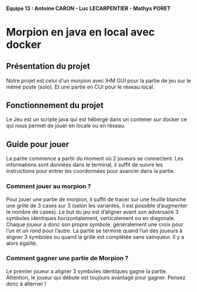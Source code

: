 #### Equipe 13 :  Antoine CARON  -  Luc LECARPENTIER  -  Mathys PORET

# Morpion en java en local avec docker

## Présentation du projet

Notre projet est celui d'un morpion avec IHM GUI pour la partie de jeu sur le même poste (solo).
Et une partie en CUI pour le réseau local. 

## Fonctionnement du projet

Le Jeu est un scripte java qui est hébergé dans un contener sur docker ce qui nous permet de jouer en locale ou en réseau.

## Guide pour jouer

La partie commence a partir du moment où 2 joueurs se connectent. Les informations sont données dans le terminal,
il suffit de suivre les instructions pour entrer les coordonnées pour avancer dans la partie.

### Comment jouer au morpion ?
Pour jouer une partie de morpion, il suffit de tracer sur une feuille blanche une grille
de 3 cases sur 3 (selon les variantes, il est possible d’augmenter le nombre de cases).
Le but du jeu est d’aligner avant son adversaire 3 symboles identiques
horizontalement, verticalement ou en diagonale.
Chaque joueur a donc son propre symbole, généralement une croix pour l’un et un
rond pour l’autre. La partie se termine quand l’un des joueurs à aligner 3 symboles ou
quand la grille est complétée sans vainqueur. Il y a alors égalité.
### Comment gagner une partie de Morpion ?
Le premier joueur a aligner 3 symboles identiques gagne la partie. Attention, le joueur
qui débute est toujours avantagé pour gagner. Pensez donc à alterner !

